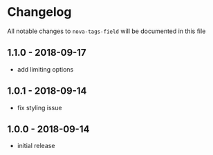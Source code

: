 # Changelog

All notable changes to `nova-tags-field` will be documented in this file

## 1.1.0 - 2018-09-17

- add limiting options

## 1.0.1 - 2018-09-14

- fix styling issue

## 1.0.0 - 2018-09-14

- initial release
